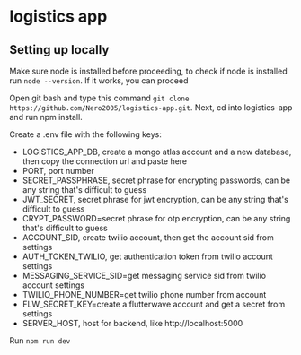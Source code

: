 # logistics app 

## Setting up locally

Make sure node is installed before proceeding, to check if node is installed run `node --version`. If it works, you can proceed

Open git bash and type this command `git clone https://github.com/Nero2005/logistics-app.git`. Next, cd into logistics-app and run npm install.

Create a .env file with the following keys:

  - LOGISTICS_APP_DB, create a mongo atlas account and a new database, then copy the connection url and paste here
  - PORT, port number
  - SECRET_PASSPHRASE, secret phrase for encrypting passwords, can be any string that's difficult to guess
  - JWT_SECRET, secret phrase for jwt encryption, can be any string that's difficult to guess
  - CRYPT_PASSWORD=secret phrase for otp encryption, can be any string that's difficult to guess
  - ACCOUNT_SID, create twilio account, then get the account sid from settings
  - AUTH_TOKEN_TWILIO, get authentication token from twilio account settings
  - MESSAGING_SERVICE_SID=get messaging service sid from twilio account settings
  - TWILIO_PHONE_NUMBER=get twilio phone number from account
  - FLW_SECRET_KEY=create a flutterwave account and get a secret from settings
  - SERVER_HOST, host for backend, like http://localhost:5000

Run `npm run dev`

